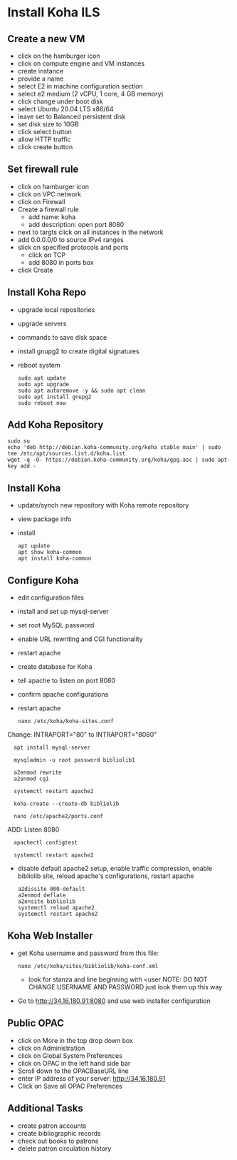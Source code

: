 # Install Koha ILS

## Create a new VM

- click on the hamburger icon
- click on compute engine and VM instances
- create instance
- provide a name
- select E2 in machine configuration section
- select e2 medium (2 vCPU, 1 core, 4 GB memory)
- click change under boot disk
- select Ubuntu 20.04 LTS x86/64
- leave set to Balanced persistent disk
- set disk size to 10GB
- click select button
- allow HTTP traffic
- click create button

## Set firewall rule

- click on hamburger icon
- click on VPC network
- click on Firewall
- Create a firewall rule
    - add name: koha
    - add description: open port 8080
- next to targts click on all instances in the network
- add 0.0.0.0/0 to source IPv4 ranges
- slick on specified protocols and ports
    - click on TCP
    - add 8080 in ports box
- click Create

## Install Koha Repo

- upgrade local repositories
- upgrade servers
- commands to save disk space
- install gnupg2 to create digital signatures
- reboot system

      sudo apt update
      sudo apt upgrade
      sudo apt autoremove -y && sudo apt clean
      sudo apt install gnupg2
      sudo reboot now

## Add Koha Repository

    sudo su
    echo 'deb http://debian.koha-community.org/koha stable main' | sudo tee /etc/apt/sources.list.d/koha.list
    wget -q -O- https://debian.koha-community.org/koha/gpg.asc | sudo apt-key add -

## Install Koha

- update/synch new repository with Koha remote repository
- view package info
- install

      apt update
      apt show koha-common
      apt install koha-common

## Configure Koha

- edit configuration files
- install and set up mysql-server
- set root MySQL password
- enable URL rewriting and CGI functionality
- restart apache
- create database for Koha
- tell apache to listen on port 8080
- confirm apache configurations
- restart apache

      nano /etc/koha/koha-sites.conf

Change: INTRAPORT="80" to INTRAPORT="8080"

      apt install mysql-server

      mysqladmin -u root password bibliolib1

      a2enmod rewrite
      a2enmod cgi

      systemctl restart apache2

      koha-create --create-db bibliolib

      nano /etc/apache2/ports.conf
ADD: Listen 8080

      apachectl configtest

      systemctl restart apache2

- disable default apache2 setup, enable traffic compression, enable bibliolib site, reload apache's configurations, restart apache

      a2dissite 000-default
      a2enmod deflate
      a2ensite bibliolib
      systemctl reload apache2
      systemctl restart apache2

## Koha Web Installer

- get Koha username and password from this file:

      nano /etc/koha/sites/bibliolib/koha-conf.xml

  - look for <config> stanza and line beginning with <user
NOTE: DO NOT CHANGE USERNAME AND PASSWORD just look them up this way

- Go to http://34.16.180.91:8080 and use web installer configuration

## Public OPAC

- click on More in the top drop down box
- click on Administration
- click on Global System Preferences
- click on OPAC in the left hand side bar
- Scroll down to the OPACBaseURL line
- enter IP address of your server: http://34.16.180.91
- Click on Save all OPAC Preferences

## Additional Tasks

- create patron accounts
- create bibliographic records
- check out books to patrons
- delete patron circulation history

